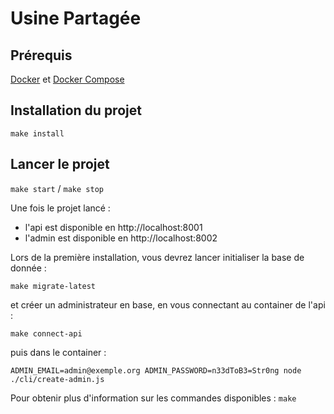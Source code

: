 # Usine Partagée

## Prérequis

[Docker](https://docs.docker.com/install/) et [Docker Compose](https://docs.docker.com/compose/)

## Installation du projet

`make install`

## Lancer le projet

`make start` / `make stop`

Une fois le projet lancé : 

* l'api est disponible en http://localhost:8001
* l'admin est disponible en http://localhost:8002

Lors de la première installation, vous devrez lancer initialiser la base de donnée :

`make migrate-latest`

et créer un administrateur en base, en vous connectant au container de l'api :

`make connect-api`

puis dans le container :

`ADMIN_EMAIL=admin@exemple.org ADMIN_PASSWORD=n33dToB3=Str0ng node ./cli/create-admin.js`

Pour obtenir plus d'information sur les commandes disponibles : `make`



